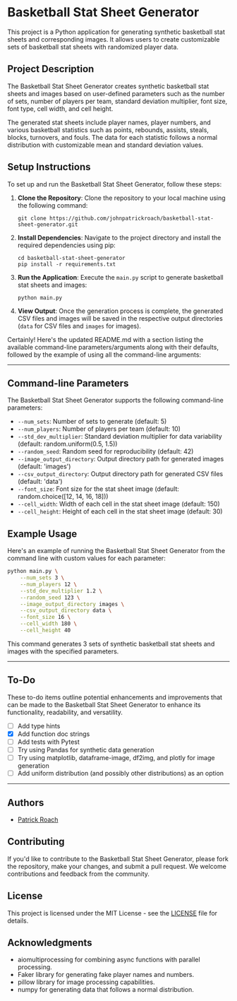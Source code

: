 # Basketball Stat Sheet Generator

This project is a Python application for generating synthetic basketball stat sheets and corresponding images.
It allows users to create customizable sets of basketball stat sheets with randomized player data.

## Project Description

The Basketball Stat Sheet Generator creates synthetic basketball stat sheets and images based on user-defined 
parameters such as the number of sets, number of players per team, standard deviation multiplier, font size, font type, 
cell width, and cell height.

The generated stat sheets include player names, player numbers, and various basketball statistics such as points, 
rebounds, assists, steals, blocks, turnovers, and fouls. 
The data for each statistic follows a normal distribution with customizable mean and standard deviation values.


## Setup Instructions

To set up and run the Basketball Stat Sheet Generator, follow these steps:

1. **Clone the Repository**: Clone the repository to your local machine using the following command:

   ```
   git clone https://github.com/johnpatrickroach/basketball-stat-sheet-generator.git
   ```

2. **Install Dependencies**: Navigate to the project directory and install the required dependencies using pip:

   ```
   cd basketball-stat-sheet-generator
   pip install -r requirements.txt
   ```

3. **Run the Application**: Execute the `main.py` script to generate basketball stat sheets and images:

   ```
   python main.py
   ```

4. **View Output**: Once the generation process is complete, the generated CSV files and images will be saved in the 
respective output directories (`data` for CSV files and `images` for images).

Certainly! Here's the updated README.md with a section listing the available command-line parameters/arguments along with their defaults, followed by the example of using all the command-line arguments:

---


## Command-line Parameters

The Basketball Stat Sheet Generator supports the following command-line parameters:

- `--num_sets`: Number of sets to generate (default: 5)
- `--num_players`: Number of players per team (default: 10)
- `--std_dev_multiplier`: Standard deviation multiplier for data variability (default: random.uniform(0.5, 1.5))
- `--random_seed`: Random seed for reproducibility (default: 42)
- `--image_output_directory`: Output directory path for generated images (default: 'images')
- `--csv_output_directory`: Output directory path for generated CSV files (default: 'data')
- `--font_size`: Font size for the stat sheet image (default: random.choice([12, 14, 16, 18]))
- `--cell_width`: Width of each cell in the stat sheet image (default: 150)
- `--cell_height`: Height of each cell in the stat sheet image (default: 30)

## Example Usage

Here's an example of running the Basketball Stat Sheet Generator from the command line with custom values for each parameter:

```bash
python main.py \
    --num_sets 3 \
    --num_players 12 \
    --std_dev_multiplier 1.2 \
    --random_seed 123 \
    --image_output_directory images \
    --csv_output_directory data \
    --font_size 16 \
    --cell_width 180 \
    --cell_height 40
```

This command generates 3 sets of synthetic basketball stat sheets and images with the specified parameters.

---

## To-Do

These to-do items outline potential enhancements and improvements that can be made to the Basketball Stat Sheet 
Generator to enhance its functionality, readability, and versatility.

- [ ] Add type hints
- [x] Add function doc strings
- [ ] Add tests with Pytest
- [ ] Try using Pandas for synthetic data generation
- [ ] Try using matplotlib, dataframe-image, df2img, and plotly for image generation
- [ ] Add uniform distribution (and possibly other distributions) as an option

---

## Authors

- [Patrick Roach](https://github.com/johnpatrickroach)

## Contributing

If you'd like to contribute to the Basketball Stat Sheet Generator, please fork the repository, make your changes, 
and submit a pull request. We welcome contributions and feedback from the community.

## License

This project is licensed under the MIT License - see the [LICENSE](LICENSE) file for details.

## Acknowledgments

- aiomultiprocessing for combining async functions with parallel processing.
- Faker library for generating fake player names and numbers.
- pillow library for image processing capabilities.
- numpy for generating data that follows a normal distribution.